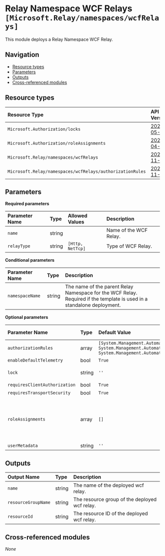 # Relay Namespace WCF Relays `[Microsoft.Relay/namespaces/wcfRelays]`

This module deploys a Relay Namespace WCF Relay.

## Navigation

- [Resource types](#Resource-types)
- [Parameters](#Parameters)
- [Outputs](#Outputs)
- [Cross-referenced modules](#Cross-referenced-modules)

## Resource types

| Resource Type | API Version |
| :-- | :-- |
| `Microsoft.Authorization/locks` | [2020-05-01](https://learn.microsoft.com/en-us/azure/templates/Microsoft.Authorization/2020-05-01/locks) |
| `Microsoft.Authorization/roleAssignments` | [2022-04-01](https://learn.microsoft.com/en-us/azure/templates/Microsoft.Authorization/2022-04-01/roleAssignments) |
| `Microsoft.Relay/namespaces/wcfRelays` | [2021-11-01](https://learn.microsoft.com/en-us/azure/templates/Microsoft.Relay/2021-11-01/namespaces/wcfRelays) |
| `Microsoft.Relay/namespaces/wcfRelays/authorizationRules` | [2021-11-01](https://learn.microsoft.com/en-us/azure/templates/Microsoft.Relay/2021-11-01/namespaces/wcfRelays/authorizationRules) |

## Parameters

**Required parameters**

| Parameter Name | Type | Allowed Values | Description |
| :-- | :-- | :-- | :-- |
| `name` | string |  | Name of the WCF Relay. |
| `relayType` | string | `[Http, NetTcp]` | Type of WCF Relay. |

**Conditional parameters**

| Parameter Name | Type | Description |
| :-- | :-- | :-- |
| `namespaceName` | string | The name of the parent Relay Namespace for the WCF Relay. Required if the template is used in a standalone deployment. |

**Optional parameters**

| Parameter Name | Type | Default Value | Allowed Values | Description |
| :-- | :-- | :-- | :-- | :-- |
| `authorizationRules` | array | `[System.Management.Automation.OrderedHashtable, System.Management.Automation.OrderedHashtable, System.Management.Automation.OrderedHashtable]` |  | Authorization Rules for the WCF Relay. |
| `enableDefaultTelemetry` | bool | `True` |  | Enable telemetry via a Globally Unique Identifier (GUID). |
| `lock` | string | `''` | `['', CanNotDelete, ReadOnly]` | Specify the type of lock. |
| `requiresClientAuthorization` | bool | `True` |  | A value indicating if this relay requires client authorization. |
| `requiresTransportSecurity` | bool | `True` |  | A value indicating if this relay requires transport security. |
| `roleAssignments` | array | `[]` |  | Array of role assignment objects that contain the 'roleDefinitionIdOrName' and 'principalId' to define RBAC role assignments on this resource. In the roleDefinitionIdOrName attribute, you can provide either the display name of the role definition, or its fully qualified ID in the following format: '/providers/Microsoft.Authorization/roleDefinitions/c2f4ef07-c644-48eb-af81-4b1b4947fb11'. |
| `userMetadata` | string | `''` |  | User-defined string data for the WCF Relay. |


## Outputs

| Output Name | Type | Description |
| :-- | :-- | :-- |
| `name` | string | The name of the deployed wcf relay. |
| `resourceGroupName` | string | The resource group of the deployed wcf relay. |
| `resourceId` | string | The resource ID of the deployed wcf relay. |

## Cross-referenced modules

_None_
